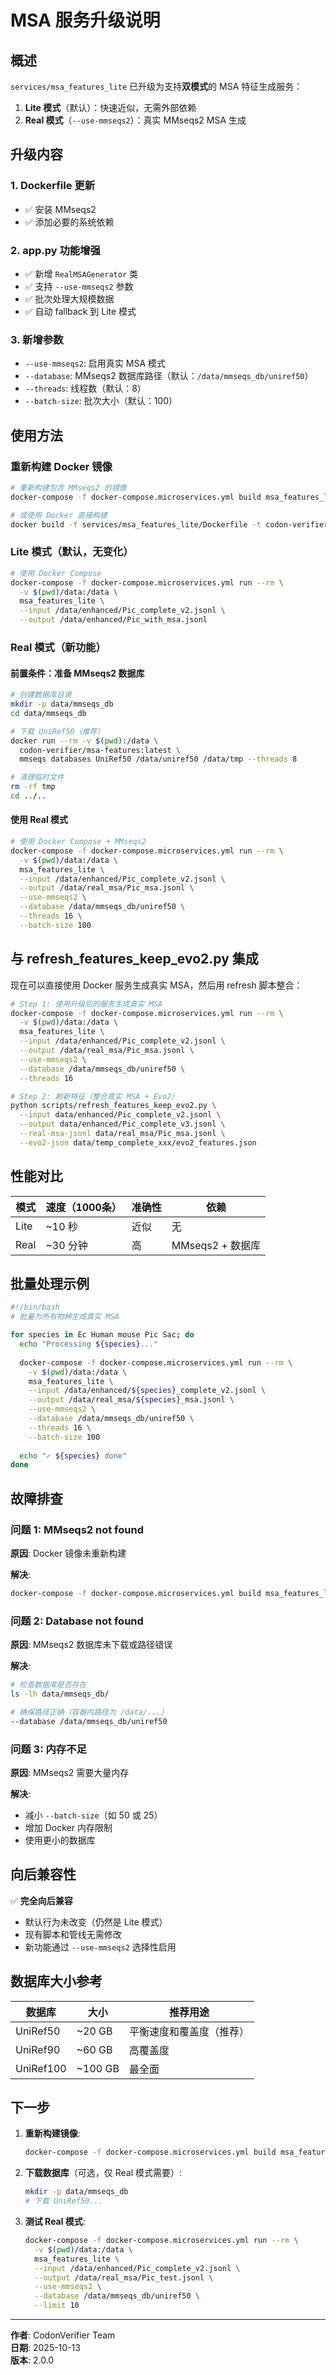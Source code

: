 # MSA 服务升级说明

## 概述

`services/msa_features_lite` 已升级为支持**双模式**的 MSA 特征生成服务：

1. **Lite 模式**（默认）：快速近似，无需外部依赖
2. **Real 模式**（`--use-mmseqs2`）：真实 MMseqs2 MSA 生成

## 升级内容

### 1. Dockerfile 更新
- ✅ 安装 MMseqs2
- ✅ 添加必要的系统依赖

### 2. app.py 功能增强
- ✅ 新增 `RealMSAGenerator` 类
- ✅ 支持 `--use-mmseqs2` 参数
- ✅ 批次处理大规模数据
- ✅ 自动 fallback 到 Lite 模式

### 3. 新增参数
- `--use-mmseqs2`: 启用真实 MSA 模式
- `--database`: MMseqs2 数据库路径（默认：`/data/mmseqs_db/uniref50`）
- `--threads`: 线程数（默认：8）
- `--batch-size`: 批次大小（默认：100）

## 使用方法

### 重新构建 Docker 镜像

```bash
# 重新构建包含 MMseqs2 的镜像
docker-compose -f docker-compose.microservices.yml build msa_features_lite

# 或使用 Docker 直接构建
docker build -f services/msa_features_lite/Dockerfile -t codon-verifier/msa-features:latest .
```

### Lite 模式（默认，无变化）

```bash
# 使用 Docker Compose
docker-compose -f docker-compose.microservices.yml run --rm \
  -v $(pwd)/data:/data \
  msa_features_lite \
  --input /data/enhanced/Pic_complete_v2.jsonl \
  --output /data/enhanced/Pic_with_msa.jsonl
```

### Real 模式（新功能）

#### 前置条件：准备 MMseqs2 数据库

```bash
# 创建数据库目录
mkdir -p data/mmseqs_db
cd data/mmseqs_db

# 下载 UniRef50（推荐）
docker run --rm -v $(pwd):/data \
  codon-verifier/msa-features:latest \
  mmseqs databases UniRef50 /data/uniref50 /data/tmp --threads 8

# 清理临时文件
rm -rf tmp
cd ../..
```

#### 使用 Real 模式

```bash
# 使用 Docker Compose + MMseqs2
docker-compose -f docker-compose.microservices.yml run --rm \
  -v $(pwd)/data:/data \
  msa_features_lite \
  --input /data/enhanced/Pic_complete_v2.jsonl \
  --output /data/real_msa/Pic_msa.jsonl \
  --use-mmseqs2 \
  --database /data/mmseqs_db/uniref50 \
  --threads 16 \
  --batch-size 100
```

## 与 refresh_features_keep_evo2.py 集成

现在可以直接使用 Docker 服务生成真实 MSA，然后用 refresh 脚本整合：

```bash
# Step 1: 使用升级后的服务生成真实 MSA
docker-compose -f docker-compose.microservices.yml run --rm \
  -v $(pwd)/data:/data \
  msa_features_lite \
  --input /data/enhanced/Pic_complete_v2.jsonl \
  --output /data/real_msa/Pic_msa.jsonl \
  --use-mmseqs2 \
  --database /data/mmseqs_db/uniref50 \
  --threads 16

# Step 2: 刷新特征（整合真实 MSA + Evo2）
python scripts/refresh_features_keep_evo2.py \
  --input data/enhanced/Pic_complete_v2.jsonl \
  --output data/enhanced/Pic_complete_v3.jsonl \
  --real-msa-jsonl data/real_msa/Pic_msa.jsonl \
  --evo2-json data/temp_complete_xxx/evo2_features.json
```

## 性能对比

| 模式 | 速度（1000条） | 准确性 | 依赖 |
|------|---------------|--------|------|
| Lite | ~10 秒 | 近似 | 无 |
| Real | ~30 分钟 | 高 | MMseqs2 + 数据库 |

## 批量处理示例

```bash
#!/bin/bash
# 批量为所有物种生成真实 MSA

for species in Ec Human mouse Pic Sac; do
  echo "Processing ${species}..."
  
  docker-compose -f docker-compose.microservices.yml run --rm \
    -v $(pwd)/data:/data \
    msa_features_lite \
    --input /data/enhanced/${species}_complete_v2.jsonl \
    --output /data/real_msa/${species}_msa.jsonl \
    --use-mmseqs2 \
    --database /data/mmseqs_db/uniref50 \
    --threads 16 \
    --batch-size 100
  
  echo "✓ ${species} done"
done
```

## 故障排查

### 问题 1: MMseqs2 not found

**原因**: Docker 镜像未重新构建

**解决**:
```bash
docker-compose -f docker-compose.microservices.yml build msa_features_lite
```

### 问题 2: Database not found

**原因**: MMseqs2 数据库未下载或路径错误

**解决**:
```bash
# 检查数据库是否存在
ls -lh data/mmseqs_db/

# 确保路径正确（容器内路径为 /data/...）
--database /data/mmseqs_db/uniref50
```

### 问题 3: 内存不足

**原因**: MMseqs2 需要大量内存

**解决**:
- 减小 `--batch-size`（如 50 或 25）
- 增加 Docker 内存限制
- 使用更小的数据库

## 向后兼容性

✅ **完全向后兼容**

- 默认行为未改变（仍然是 Lite 模式）
- 现有脚本和管线无需修改
- 新功能通过 `--use-mmseqs2` 选择性启用

## 数据库大小参考

| 数据库 | 大小 | 推荐用途 |
|--------|------|---------|
| UniRef50 | ~20 GB | 平衡速度和覆盖度（推荐） |
| UniRef90 | ~60 GB | 高覆盖度 |
| UniRef100 | ~100 GB | 最全面 |

## 下一步

1. **重新构建镜像**:
   ```bash
   docker-compose -f docker-compose.microservices.yml build msa_features_lite
   ```

2. **下载数据库**（可选，仅 Real 模式需要）:
   ```bash
   mkdir -p data/mmseqs_db
   # 下载 UniRef50...
   ```

3. **测试 Real 模式**:
   ```bash
   docker-compose -f docker-compose.microservices.yml run --rm \
     -v $(pwd)/data:/data \
     msa_features_lite \
     --input /data/enhanced/Pic_complete_v2.jsonl \
     --output /data/real_msa/Pic_test.jsonl \
     --use-mmseqs2 \
     --database /data/mmseqs_db/uniref50 \
     --limit 10
   ```

---

**作者**: CodonVerifier Team  
**日期**: 2025-10-13  
**版本**: 2.0.0
